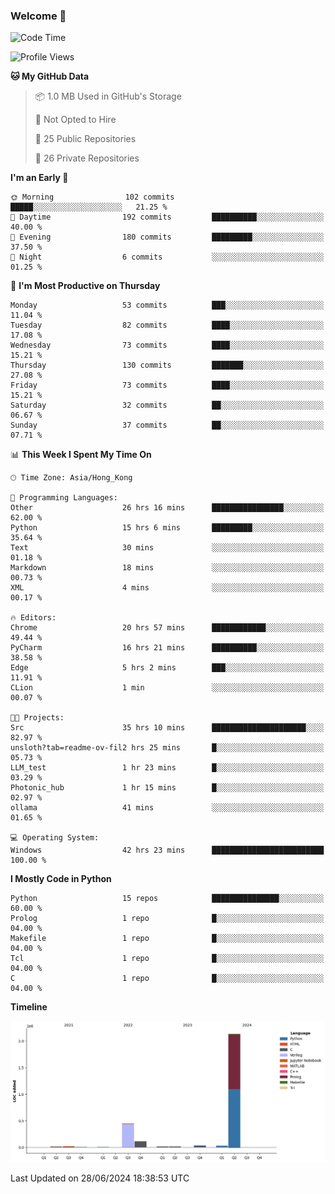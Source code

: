 ### Welcome 👋

<!--START_SECTION:waka-->
![Code Time](http://img.shields.io/badge/Code%20Time-256%20hrs%2040%20mins-blue)

![Profile Views](http://img.shields.io/badge/Profile%20Views-0-blue)

**🐱 My GitHub Data** 

> 📦 1.0 MB Used in GitHub's Storage 
 > 
> 🚫 Not Opted to Hire
 > 
> 📜 25 Public Repositories 
 > 
> 🔑 26 Private Repositories 
 > 
**I'm an Early 🐤** 

```text
🌞 Morning                102 commits         █████░░░░░░░░░░░░░░░░░░░░   21.25 % 
🌆 Daytime                192 commits         ██████████░░░░░░░░░░░░░░░   40.00 % 
🌃 Evening                180 commits         █████████░░░░░░░░░░░░░░░░   37.50 % 
🌙 Night                  6 commits           ░░░░░░░░░░░░░░░░░░░░░░░░░   01.25 % 
```
📅 **I'm Most Productive on Thursday** 

```text
Monday                   53 commits          ███░░░░░░░░░░░░░░░░░░░░░░   11.04 % 
Tuesday                  82 commits          ████░░░░░░░░░░░░░░░░░░░░░   17.08 % 
Wednesday                73 commits          ████░░░░░░░░░░░░░░░░░░░░░   15.21 % 
Thursday                 130 commits         ███████░░░░░░░░░░░░░░░░░░   27.08 % 
Friday                   73 commits          ████░░░░░░░░░░░░░░░░░░░░░   15.21 % 
Saturday                 32 commits          ██░░░░░░░░░░░░░░░░░░░░░░░   06.67 % 
Sunday                   37 commits          ██░░░░░░░░░░░░░░░░░░░░░░░   07.71 % 
```


📊 **This Week I Spent My Time On** 

```text
🕑︎ Time Zone: Asia/Hong_Kong

💬 Programming Languages: 
Other                    26 hrs 16 mins      ████████████████░░░░░░░░░   62.00 % 
Python                   15 hrs 6 mins       █████████░░░░░░░░░░░░░░░░   35.64 % 
Text                     30 mins             ░░░░░░░░░░░░░░░░░░░░░░░░░   01.18 % 
Markdown                 18 mins             ░░░░░░░░░░░░░░░░░░░░░░░░░   00.73 % 
XML                      4 mins              ░░░░░░░░░░░░░░░░░░░░░░░░░   00.17 % 

🔥 Editors: 
Chrome                   20 hrs 57 mins      ████████████░░░░░░░░░░░░░   49.44 % 
PyCharm                  16 hrs 21 mins      ██████████░░░░░░░░░░░░░░░   38.58 % 
Edge                     5 hrs 2 mins        ███░░░░░░░░░░░░░░░░░░░░░░   11.91 % 
CLion                    1 min               ░░░░░░░░░░░░░░░░░░░░░░░░░   00.07 % 

🐱‍💻 Projects: 
Src                      35 hrs 10 mins      █████████████████████░░░░   82.97 % 
unsloth?tab=readme-ov-fil2 hrs 25 mins       █░░░░░░░░░░░░░░░░░░░░░░░░   05.73 % 
LLM_test                 1 hr 23 mins        █░░░░░░░░░░░░░░░░░░░░░░░░   03.29 % 
Photonic_hub             1 hr 15 mins        █░░░░░░░░░░░░░░░░░░░░░░░░   02.97 % 
ollama                   41 mins             ░░░░░░░░░░░░░░░░░░░░░░░░░   01.65 % 

💻 Operating System: 
Windows                  42 hrs 23 mins      █████████████████████████   100.00 % 
```

**I Mostly Code in Python** 

```text
Python                   15 repos            ███████████████░░░░░░░░░░   60.00 % 
Prolog                   1 repo              █░░░░░░░░░░░░░░░░░░░░░░░░   04.00 % 
Makefile                 1 repo              █░░░░░░░░░░░░░░░░░░░░░░░░   04.00 % 
Tcl                      1 repo              █░░░░░░░░░░░░░░░░░░░░░░░░   04.00 % 
C                        1 repo              █░░░░░░░░░░░░░░░░░░░░░░░░   04.00 % 
```



**Timeline**

![Lines of Code chart](https://raw.githubusercontent.com/xhj2501/xhj2501/main/assets/bar_graph.png)


 Last Updated on 28/06/2024 18:38:53 UTC
<!--END_SECTION:waka-->



